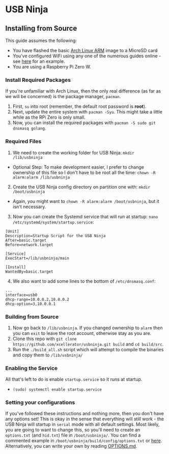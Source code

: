 # USB Ninja
## Installing from Source

This guide assumes the following:
* You have flashed the basic [Arch Linux ARM](https://archlinuxarm.org/platforms/armv6/raspberry-pi) image to a MicroSD card
* You've configured WiFi using any one of the numerous guides online - see [here](https://archlinuxarm.org/forum/viewtopic.php?f=31&t=11529) for an example.
* You are using a Raspberry Pi Zero W.

### Install Required Packages
If you're unfamiliar with Arch Linux, then the only real difference (as far as we will be concerned) is the package manager, `pacman`.
1. First, `su` into root (remember, the default root password is **root**).
2. Next, update the entire system with `pacman -Syu`. This might take a little while as the RPi Zero is only small.
3. Now, you can install the required packages with `pacman -S sudo git dnsmasq golang`.

### Required Files
1. We need to create the working folder for USB Ninja: `mkdir /lib/usbninja`
* Optional Step: To make development easier, I prefer to change ownership of this file so I don't have to be root all the time: `chown -R alarm:alarm /lib/usbninja`
2. Create the USB Ninja config directory on partition one with: `mkdir /boot/usbninja`
* Again, you might want to `chown -R alarm:alarm /boot/usbninja`, but it isn't necessary.
3. Now you can create the Systemd service that will run at startup: `nano /etc/systemd/system/startup.service`:
```
[Unit]
Description=Startup Script for the USB Ninja
After=basic.target
Before=network.target

[Service]
ExecStart=/lib/usbninja/main

[Install]
WantedBy=basic.target
```
4. We also want to add some lines to the bottom of `/etc/dnsmasq.conf`:
```
...
interface=usb0
dhcp-range=10.0.0.2,10.0.0.2
dhcp-option=3,10.0.0.1
```

### Building from Source
1. Now go back to `/lib/usbninja`. If you changed ownership to `alarm` then you can `exit` to leave the root account, otherwise stay as you are.
2. Clone this repo with `git clone https://github.com/xcellerator/usbninja.git build` and `cd build/src`.
3. Run the `./build_all.sh` script which will attempt to compile the binaries and copy them to `/lib/usbninja/`

### Enabling the Service
All that's left to do is enable `startup.service` so it runs at startup.
* `(sudo) systemctl enable startup.service`

### Setting your configurations
If you've followed these instructions and nothing more, then you don't have any options set! This is okay in the sense that everything will still work - the USB Ninja will startup in `serial` mode with all default settings. Most likely, you are going to want to change this, so you'll need to create an `options.txt` (and `hid.txt`) file in `/boot/usbninja/`. You can find a commented example in `/boot/usbninja/build/config/options.txt` or [here](config/options.txt). Alternatively, you can write your own by reading [OPTIONS.md](src/OPTIONS.md).
